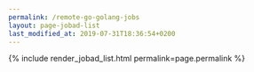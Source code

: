 ```yaml
---
permalink: /remote-go-golang-jobs
layout: page-jobad-list
last_modified_at: 2019-07-31T18:36:54+0200
---
```

{% include render_jobad_list.html permalink=page.permalink %}
